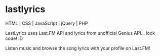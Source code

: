 # lastlyrics
HTML | CSS | JavaScript | jQuery | PHP

LastLyrics uses Last.FM API and lyrics from unofficial Genius API... look code! :D

Listen music and browse the song lyrics with your profile on Last.FM!
